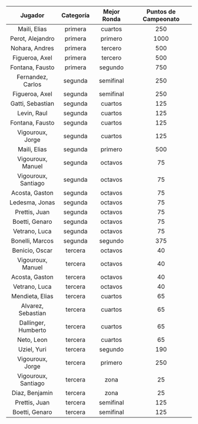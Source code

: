 |       Jugador       |  Categoría  |  Mejor Ronda  |  Puntos de Campeonato  |
|:-------------------:|:-----------:|:-------------:|:----------------------:|
|    Maili, Elias     |   primera   |    cuartos    |          250           |
|  Perot, Alejandro   |   primera   |    primero    |          1000          |
|   Nohara, Andres    |   primera   |    tercero    |          500           |
|   Figueroa, Axel    |   primera   |    tercero    |          500           |
|   Fontana, Fausto   |   primera   |    segundo    |          750           |
|  Fernandez, Carlos  |   segunda   |   semifinal   |          250           |
|   Figueroa, Axel    |   segunda   |   semifinal   |          250           |
|  Gatti, Sebastian   |   segunda   |    cuartos    |          125           |
|     Levin, Raul     |   segunda   |    cuartos    |          125           |
|   Fontana, Fausto   |   segunda   |    cuartos    |          125           |
|  Vigouroux, Jorge   |   segunda   |    cuartos    |          125           |
|    Maili, Elias     |   segunda   |    primero    |          500           |
|  Vigouroux, Manuel  |   segunda   |    octavos    |           75           |
| Vigouroux, Santiago |   segunda   |    octavos    |           75           |
|   Acosta, Gaston    |   segunda   |    octavos    |           75           |
|   Ledesma, Jonas    |   segunda   |    octavos    |           75           |
|    Prettis, Juan    |   segunda   |    octavos    |           75           |
|   Boetti, Genaro    |   segunda   |    octavos    |           75           |
|    Vetrano, Luca    |   segunda   |    octavos    |           75           |
|   Bonelli, Marcos   |   segunda   |    segundo    |          375           |
|   Benicio, Oscar    |   tercera   |    octavos    |           40           |
|  Vigouroux, Manuel  |   tercera   |    octavos    |           40           |
|   Acosta, Gaston    |   tercera   |    octavos    |           40           |
|    Vetrano, Luca    |   tercera   |    octavos    |           40           |
|   Mendieta, Elias   |   tercera   |    cuartos    |           65           |
| Alvarez, Sebastian  |   tercera   |    cuartos    |           65           |
| Dallinger, Humberto |   tercera   |    cuartos    |           65           |
|     Neto, Leon      |   tercera   |    cuartos    |           65           |
|     Uziel, Yuri     |   tercera   |    segundo    |          190           |
|  Vigouroux, Jorge   |   tercera   |    primero    |          250           |
| Vigouroux, Santiago |   tercera   |     zona      |           25           |
|   Diaz, Benjamin    |   tercera   |     zona      |           25           |
|    Prettis, Juan    |   tercera   |   semifinal   |          125           |
|   Boetti, Genaro    |   tercera   |   semifinal   |          125           |
